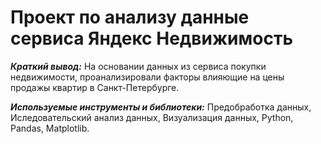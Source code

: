 # Проект по анализу данные сервиса Яндекс Недвижимость

***Краткий вывод:*** На основании данных из сервиса покупки недвижимости, проанализировали факторы влияющие на цены продажы квартир в Санкт-Петербурге.

***Используемые инструменты и библиотеки:*** Предобработка данных, Иследовательский анализ данных, Визуализация данных, Python, Pandas, Matplotlib. 

 
